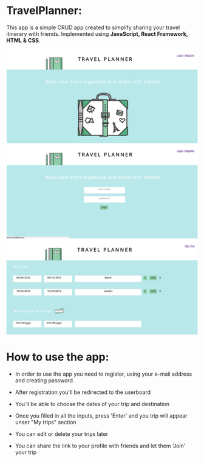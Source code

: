 # TravelPlanner:

This app is a simple CRUD app created to simplify sharing your travel itinerary with friends. Implemented using **JavaScript, React Framework, HTML & CSS**.

![alt text](screen-shot-homepage.png "homepage screen-shot")
![alt text](screen-shot-login.png "login/register page screen-shot")
![alt text](screen-shot-userboard.png "userboard screen-shot")

# How to use the app:

- In order to use the app you need to register, using your e-mail address and creating password.

- After registration you'll be redirected to the userboard

- You'll be able to choose the dates of your trip and destination 

- Once you filled in all the inputs, press 'Enter' and you trip will appear unser "My trips" section

- You can edit or delete your trips later

- You can share the link to your profile with friends and let them 'Join' your trip
